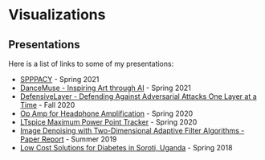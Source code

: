 # Visualizations

## Presentations
Here is a list of links to some of my presentations:

* [SPPPACY](https://www.slideshare.net/secret/NsCczeamHp8A9Z) - Spring 2021
* [DanceMuse - Inspiring Art through AI](https://www.slideshare.net/secret/sobQhXC7s1HQQ0) - Spring 2021
* [DefensiveLayer - Defending Against Adversarial Attacks One Layer at a Time](https://www.slideshare.net/secret/KU6C3Q9xmioRiU) - Fall 2020
* [Op Amp for Headphone Amplification](https://docs.google.com/presentation/d/1ajANcjElUjB-Vf8y87AYhKRVyi-I0rwK_Yv31PLvypo/edit?usp=sharing) - Spring 2020
* [LTspice Maximum Power Point Tracker](https://docs.google.com/presentation/d/1iZ_Ebv9KchZnQUemi7ImAyPnkKYEMfxfiKDNNgq_D9w/edit?usp=sharing) - Spring 2020
* [Image Denoising with Two-Dimensional Adaptive Filter Algorithms - Paper Report](https://docs.google.com/presentation/d/11BT5Qidg5nCEQaK__uH1DW5THfEYO4ARP6UZDIA7KxA/edit?usp=sharing) - Summer 2019
* [Low Cost Solutions for Diabetes in Soroti, Uganda](https://docs.google.com/presentation/d/1ZhAfFlsdtEhCnt2fGXxum-f7RSblsnUZWpPdnXfUujw/edit?usp=sharing) - Spring 2018

